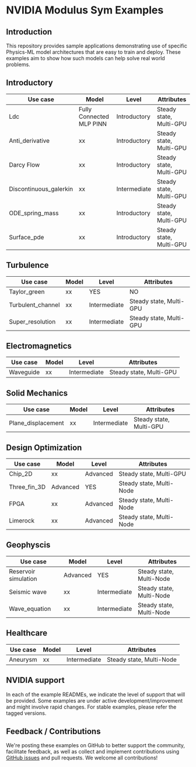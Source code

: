 <!-- markdownlint-disable MD043 -->
# NVIDIA Modulus Sym Examples

## Introduction

This repository provides sample applications demonstrating use of specific Physics-ML
model architectures that are easy to train and deploy. These examples aim to show how
such models can help solve real world problems.

## Introductory

|Use case|Model|Level|Attributes|
| --- | --- |  --- | --- |
|Ldc| Fully Connected MLP PINN |Introductory|Steady state, Multi-GPU|
|Anti_derivative| xx |Introductory|Steady state, Multi-GPU|
|Darcy Flow| xx |Introductory|Steady state, Multi-GPU|
|Discontinuous_galerkin| xx |Intermediate|Steady state, Multi-GPU|
|ODE_spring_mass| xx |Introductory|Steady state, Multi-GPU|
|Surface_pde| xx |Introductory|Steady state, Multi-GPU|

## Turbulence

|Use case|Model|Level|Attributes|
| --- | --- | --- | --- |
|Taylor_green| xx |YES|NO|
|Turbulent_channel| xx |Intermediate|Steady state, Multi-GPU|
|Super_resolution| xx |Intermediate|Steady state, Multi-GPU|

## Electromagnetics

|Use case|Model|Level|Attributes|
| --- | --- | --- | --- |
|Waveguide| xx |Intermediate|Steady state, Multi-GPU|

## Solid Mechanics

|Use case|Model|Level|Attributes|
| --- | --- | --- | --- |
|Plane_displacement| xx |Intermediate|Steady state, Multi-GPU|

## Design Optimization

|Use case|Model|Level|Attributes|
| --- | --- | --- | --- |
|Chip_2D| xx |Advanced|Steady state, Multi-GPU|
|Three_fin_3D| Advanced |YES|Steady state, Multi-Node|
|FPGA| xx |Advanced|Steady state, Multi-Node|
|Limerock| xx |Advanced|Steady state, Multi-Node|

## Geophyscis

|Use case|Model|Level|Attributes|
| --- | --- | --- | --- |
|Reservoir simulation| Advanced |YES|Steady state, Multi-Node|
|Seismic wave| xx |Intermediate|Steady state, Multi-Node|
|Wave_equation| xx |Intermediate|Steady state, Multi-Node|

## Healthcare

|Use case|Model|Level|Attributes|
| --- | --- | --- | --- |
|Aneurysm| xx |Intermediate|Steady state, Multi-Node|


## NVIDIA support

In each of the example READMEs, we indicate the level of support that will be provided.
Some examples are under active development/improvement and might involve rapid changes.
For stable examples, please refer the tagged versions.

## Feedback / Contributions

We're posting these examples on GitHub to better support the community, facilitate
feedback, as well as collect and implement contributions using
[GitHub issues](https://github.com/NVIDIA/modulus-launch/issues) and pull requests.
We welcome all contributions!
